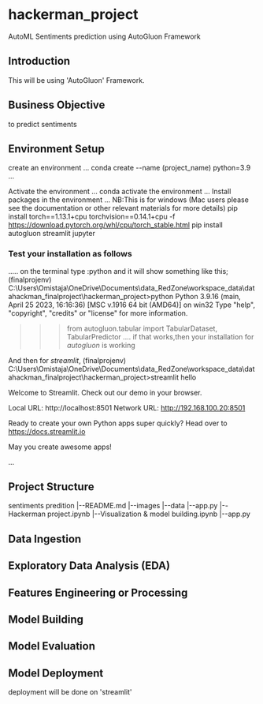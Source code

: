 # hackerman_project

AutoML Sentiments prediction using AutoGluon Framework

## Introduction

This will be using 'AutoGluon' Framework.

## Business Objective

to predict sentiments

## Environment Setup

create an environment
...
conda create --name (project_name)  python=3.9
...

Activate the environment
...
conda activate the environment
...
Install packages in the environment
...
NB:This is for windows (Mac users please see the documentation or other relevant materials for more details)
pip install torch==1.13.1+cpu torchvision==0.14.1+cpu -f https://download.pytorch.org/whl/cpu/torch_stable.html
pip install autogluon streamlit jupyter

### Test your installation as follows
.....
on the terminal type :python and it will show something like this;
(finalprojenv) C:\Users\Omistaja\OneDrive\Documents\data_RedZone\workspace_data\datahackman_finalproject\hackerman_project>python
Python 3.9.16 (main, April 25 2023, 16:16:36) [MSC v.1916 64 bit (AMD64)] on win32
Type "help", "copyright", "credits" or "license" for more information.
>>>from autogluon.tabular import TabularDataset, TabularPredictor
....
if that works,then your installation for *autogluon* is working

And then for *streamlit*,
(finalprojenv) C:\Users\Omistaja\OneDrive\Documents\data_RedZone\workspace_data\datahackman_finalproject\hackerman_project>streamlit hello

  Welcome to Streamlit. Check out our demo in your browser.

  Local URL: http://localhost:8501
  Network URL: http://192.168.100.20:8501

  Ready to create your own Python apps super quickly?
  Head over to https://docs.streamlit.io

  May you create awesome apps!

  


...
## Project Structure

sentiments predition
|--README.md
|--images
|--data
|--app.py
|--Hackerman project.ipynb
|--Visualization & model building.ipynb
|--app.py

## Data Ingestion

## Exploratory Data Analysis (EDA)

## Features Engineering or Processing

## Model Building

## Model Evaluation

## Model Deployment
deployment will be done on 'streamlit'